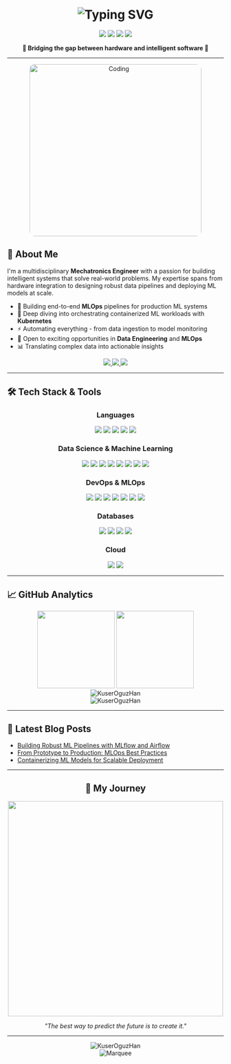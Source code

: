 <h1 align="center">
<img src="https://readme-typing-svg.herokuapp.com?font=Fira+Code&weight=600&size=28&duration=3000&pause=500&color=00F7FF&center=true&vCenter=true&random=false&width=435&lines=Hello+World!+I'm+Han+%F0%9F%91%8B;Data+%26+MLOps+Engineer;Mechatronics+Expert;Building+Tomorrow's+Systems" alt="Typing SVG" />

</h1>

<p align="center">
  <img src="https://img.shields.io/badge/Data_Engineering-%E2%98%85%E2%98%85%E2%98%85%E2%98%85%E2%98%86-brightgreen?style=for-the-badge" />
  <img src="https://img.shields.io/badge/MLOps-%E2%98%85%E2%98%85%E2%98%85%E2%98%85%E2%98%86-blue?style=for-the-badge" />
  <img src="https://img.shields.io/badge/DevOps-%E2%98%85%E2%98%85%E2%98%85%E2%98%86%E2%98%86-orange?style=for-the-badge" />
  <img src="https://img.shields.io/badge/Mechatronics-%E2%98%85%E2%98%85%E2%98%85%E2%98%85%E2%98%85-red?style=for-the-badge" />
</p>

<p align="center">
  <b>🔭 Bridging the gap between hardware and intelligent software 🔭</b>
</p>

---

<div align="center" style="display: flex; justify-content: center; align-items: center;">
  <img src="https://i.pinimg.com/originals/81/17/8b/81178b47a8598f0c81c4799f2cdd4057.gif" alt="Coding" width="400" style="border-radius: 12px;" />
</div>

## 💫 About Me

<p align="left">
I'm a multidisciplinary <b>Mechatronics Engineer</b> with a passion for building intelligent systems that solve real-world problems. My expertise spans from hardware integration to designing robust data pipelines and deploying ML models at scale.
</p>

<ul>
  <li>🔄 Building end-to-end <b>MLOps</b> pipelines for production ML systems</li>
  <li>🌱 Deep diving into orchestrating containerized ML workloads with <b>Kubernetes</b></li>
  <li>⚡ Automating everything - from data ingestion to model monitoring</li>
  <li>💼 Open to exciting opportunities in <b>Data Engineering</b> and <b>MLOps</b></li>
  <li>📊 Translating complex data into actionable insights</li>
</ul>

<p align="center">
  <a href="mailto:hanoguz.mec.eng@gmail.com">
    <img src="https://img.shields.io/badge/Email-D14836?style=for-the-badge&logo=gmail&logoColor=white"/>
  </a>
  <a href="https://www.linkedin.com/in/hannoguz/">
    <img src="https://img.shields.io/badge/LinkedIn-0077B5?style=for-the-badge&logo=linkedin&logoColor=white"/>
  </a>
  <a href="https://www.youtube.com/@oguzhankuser">
    <img src="https://img.shields.io/badge/YouTube-FF0000?style=for-the-badge&logo=youtube&logoColor=white"/>
  </a>
</p>

---

## 🛠️ Tech Stack & Tools

<div align="center">
  <h3>Languages</h3>
  <p>
    <img src="https://img.shields.io/badge/Python-3776AB?style=for-the-badge&logo=python&logoColor=white" />
    <img src="https://img.shields.io/badge/Java-ED8B00?style=for-the-badge&logo=java&logoColor=white" />
    <img src="https://img.shields.io/badge/SQL-4479A1?style=for-the-badge&logo=postgresql&logoColor=white" />
    <img src="https://img.shields.io/badge/Bash-4EAA25?style=for-the-badge&logo=gnu-bash&logoColor=white" />
    <img src="https://img.shields.io/badge/Linux-FCC624?style=for-the-badge&logo=linux&logoColor=black" />
  </p>
  
  <h3>Data Science & Machine Learning</h3>
  <p>
    <img src="https://img.shields.io/badge/pandas-150458?style=for-the-badge&logo=pandas&logoColor=white" />
    <img src="https://img.shields.io/badge/NumPy-013243?style=for-the-badge&logo=numpy&logoColor=white" />
    <img src="https://img.shields.io/badge/SciPy-8CAAE6?style=for-the-badge&logo=scipy&logoColor=white" />
    <img src="https://img.shields.io/badge/scikit_learn-F7931E?style=for-the-badge&logo=scikit-learn&logoColor=white" />
    <img src="https://img.shields.io/badge/TensorFlow-FF6F00?style=for-the-badge&logo=tensorflow&logoColor=white" />
    <img src="https://img.shields.io/badge/PyTorch-EE4C2C?style=for-the-badge&logo=pytorch&logoColor=white" />
    <img src="https://img.shields.io/badge/OpenCV-5C3EE8?style=for-the-badge&logo=opencv&logoColor=white" />
    <img src="https://img.shields.io/badge/Seaborn-3776AB?style=for-the-badge&logo=&logoColor=white" />
  </p>
  
  <h3>DevOps & MLOps</h3>
  <p>
    <img src="https://img.shields.io/badge/Docker-2496ED?style=for-the-badge&logo=docker&logoColor=white" />
    <img src="https://img.shields.io/badge/Kubernetes-326CE5?style=for-the-badge&logo=kubernetes&logoColor=white" />
    <img src="https://img.shields.io/badge/Jenkins-D24939?style=for-the-badge&logo=jenkins&logoColor=white" />
    <img src="https://img.shields.io/badge/GitHub_Actions-2088FF?style=for-the-badge&logo=github-actions&logoColor=white" />
    <img src="https://img.shields.io/badge/MLflow-0194E2?style=for-the-badge&logo=mlflow&logoColor=white" />
    <img src="https://img.shields.io/badge/Airflow-017CEE?style=for-the-badge&logo=apache-airflow&logoColor=white" />
    <img src="https://img.shields.io/badge/Git-F05032?style=for-the-badge&logo=git&logoColor=white" />
  </p>
  
  <h3>Databases</h3>
  <p>
    <img src="https://img.shields.io/badge/PostgreSQL-336791?style=for-the-badge&logo=postgresql&logoColor=white" />
    <img src="https://img.shields.io/badge/Elasticsearch-005571?style=for-the-badge&logo=elasticsearch&logoColor=white" />
    <img src="https://img.shields.io/badge/InfluxDB-22ADF6?style=for-the-badge&logo=influxdb&logoColor=white" />
    <img src="https://img.shields.io/badge/MySQL-4479A1?style=for-the-badge&logo=mysql&logoColor=white" />
  </p>
  
  <h3>Cloud</h3>
  <p>
    <img src="https://img.shields.io/badge/Google_Cloud-4285F4?style=for-the-badge&logo=google-cloud&logoColor=white" />
    <img src="https://img.shields.io/badge/AWS-232F3E?style=for-the-badge&logo=amazon-aws&logoColor=white" />
  </p>
</div>

---

## 📈 GitHub Analytics

<div align="center">
  <img height="180em" src="https://github-readme-stats.vercel.app/api?username=KuserOguzHan&show_icons=true&theme=tokyonight&include_all_commits=true&count_private=true"/>
  <img height="180em" src="https://github-readme-stats.vercel.app/api/top-langs/?username=KuserOguzHan&layout=compact&langs_count=8&theme=tokyonight"/>
</div>

<div align="center">
  <img src="https://github-readme-streak-stats.herokuapp.com/?user=KuserOguzHan&theme=tokyonight" alt="KuserOguzHan" />
</div>

<div align="center">
  <img src="https://github-profile-trophy.vercel.app/?username=KuserOguzHan&theme=tokyonight&no-frame=false&no-bg=false&margin-w=4&row=1" alt="KuserOguzHan" />
</div>

---

## 📝 Latest Blog Posts

<!-- BLOG-POST-LIST:START -->
- [Building Robust ML Pipelines with MLflow and Airflow](https://www.youtube.com/@oguzhankuser)
- [From Prototype to Production: MLOps Best Practices](https://www.youtube.com/@oguzhankuser)
- [Containerizing ML Models for Scalable Deployment](https://www.youtube.com/@oguzhankuser)
<!-- BLOG-POST-LIST:END -->

---

<h2 align="center">🎯 My Journey</h2>

<div align="center">
  <img src="https://cdn.dribbble.com/users/1059583/screenshots/4171367/media/5c8264a20b247115b68e6c2f4c97d5e6.gif" width="500" />
</div>

<p align="center">
  <i>"The best way to predict the future is to create it."</i>
</p>

---

<div align="center">
  <img src="https://komarev.com/ghpvc/?username=KuserOguzHan&label=Profile%20views&color=0e75b6&style=flat" alt="KuserOguzHan" />
</div>

<div align="center">
  <img src="https://raw.githubusercontent.com/BrunnerLivio/brunnerlivio/master/images/marquee.svg" alt="Marquee" />
</div>

<!--
**KuserOguzHan/KuserOguzHan** is a ✨ _special_ ✨ repository because its `README.md` (this file) appears on your GitHub profile.
-->
